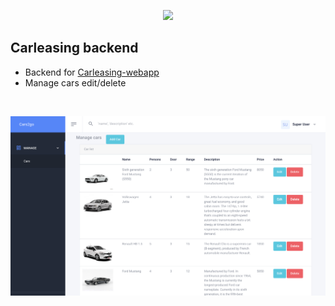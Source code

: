 <p align="center"><a href="https://laravel.com" target="_blank"><img src="https://raw.githubusercontent.com/laravel/art/master/logo-lockup/5%20SVG/2%20CMYK/1%20Full%20Color/laravel-logolockup-cmyk-red.svg" width="200"></a></p>


## Carleasing backend 
* Backend for [Carleasing-webapp](https://github.com/ada024/carleasing-webapp)
* Manage cars edit/delete
<br>
</p>
 <img src="https://github.com/ada024/carleasing-backend/blob/main/screenshots/manage.png" width=768  >
<p> 
